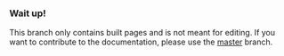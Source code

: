 ### Wait up!
This branch only contains built pages and is not meant for editing. If you want to contribute to the documentation, please use the [master](https://github.com/blurplejs/docs/tree/master) branch.
